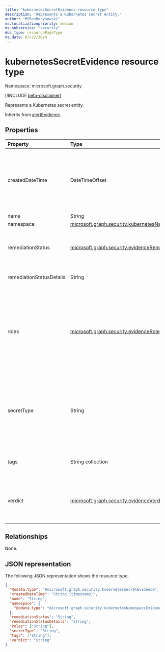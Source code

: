 ```yaml
---
title: "kubernetesSecretEvidence resource type"
description: "Represents a Kubernetes secret entity."
author: "MSRonBorysowski"
ms.localizationpriority: medium
ms.subservice: "security"
doc_type: resourcePageType
ms.date: 07/22/2024
---
```


# kubernetesSecretEvidence resource type

Namespace: microsoft.graph.security

[!INCLUDE [beta-disclaimer](../../includes/beta-disclaimer.md)]

Represents a Kubernetes secret entity.

Inherits from [alertEvidence](../resources/security-alertevidence.md).

## Properties

|Property|Type| Description                                                                                                                                                                                                                                                                                                                               |
|:---|:---|:------------------------------------------------------------------------------------------------------------------------------------------------------------------------------------------------------------------------------------------------------------------------------------------------------------------------------------------|
|createdDateTime|DateTimeOffset| The date and time when the evidence was created and added to the alert. The Timestamp type represents date and time information using ISO 8601 format and is always in UTC time. For example, midnight UTC on Jan 1, 2014 is `2014-01-01T00:00:00Z`. Inherited from [alertEvidence](../resources/security-alertevidence.md).              |
|name|String| The secret name.                                                                                                                                                                                                                                                                                                                          |
|namespace|[microsoft.graph.security.kubernetesNamespaceEvidence](./security-kubernetesnamespaceevidence.md)| The secret namespace.                                                                                                                                                                                                                                                                                                                     |
|remediationStatus|[microsoft.graph.security.evidenceRemediationStatus](../resources/security-alertevidence.md#evidenceremediationstatus-values)| Status of the remediation action taken. The possible values are: `none`, `remediated`, `prevented`, `blocked`, `notFound`, `unknownFutureValue`. Inherited from [alertEvidence](../resources/security-alertevidence.md).                                                                                                                  |
|remediationStatusDetails|String| Details about the remediation status. Inherited from [alertEvidence](../resources/security-alertevidence.md).                                                                                                                                                                                                                             |
|roles|[microsoft.graph.security.evidenceRole](../resources/security-alertevidence.md#evidencerole-values) collection| One or more roles that an evidence entity represents in an alert. For example, an IP address that is associated with an attacker has the evidence role `Attacker`. Possible values are: `unknown`, `contextual`, `scanned`, `source`, `destination`, `created`, `added`, `compromised`, `edited`, `attacked`, `attacker`, `commandAndControl`, `loaded`, `suspicious`, `policyViolator`, `unknownFutureValue`. Inherited from [alertEvidence](../resources/security-alertevidence.md).       |
|secretType|String| The secret type can include both built-in types and custom ones. Examples of built-in types are: `Opaque`, `kubernetes.io/service-account-token`, `kubernetes.io/dockercfg`, `kubernetes.io/dockerconfigjson`, `kubernetes.io/basic-auth`, `kubernetes.io/ssh-auth`, `kubernetes.io/tls`, `bootstrap.kubernetes.io/token`.|
|tags|String collection| Array of custom tags associated with an evidence instance. For example, to denote a group of devices or high value assets. Inherited from [alertEvidence](../resources/security-alertevidence.md).                                                                                                                                        |
|verdict|[microsoft.graph.security.evidenceVerdict](../resources/security-alertevidence.md#evidenceverdict-values)| The decision reached by automated investigation. The possible values are: `unknown`, `suspicious`, `malicious`, `noThreatsFound`, `unknownFutureValue`. Inherited from [alertEvidence](../resources/security-alertevidence.md).                                                                                                           |

## Relationships

None.

## JSON representation

The following JSON representation shows the resource type.
<!-- {
  "blockType": "resource",
  "@odata.type": "microsoft.graph.security.kubernetesSecretEvidence"
}
-->
``` json
{
  "@odata.type": "#microsoft.graph.security.kubernetesSecretEvidence",
  "createdDateTime": "String (timestamp)",
  "name": "String",
  "namespace": {
    "@odata.type": "microsoft.graph.security.kubernetesNamespaceEvidence"
  },
  "remediationStatus": "String",
  "remediationStatusDetails": "String",
  "roles": ["String"],
  "secretType": "String",
  "tags": ["String"],
  "verdict": "String"
}
```
